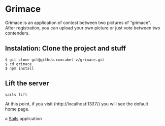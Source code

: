 # Grimace
Grimace is an application of contest between two pictures of “grimace”.  After registration, you can upload your own picture or just vote between two contenders.

## Instalation: Clone the project and stuff

```shell
$ git clone git@github.com:abet-v/grimace.git
$ cd grimace
$ npm install
```

## Lift the server

```shell
sails lift
```

At this point, if you visit (http://localhost:1337/) you will see the default home page.



a [Sails](http://sailsjs.org) application

